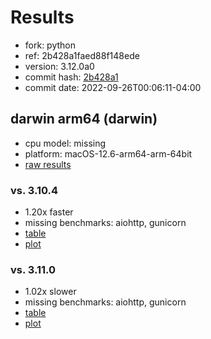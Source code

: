 # Results

- fork: python
- ref: 2b428a1faed88f148ede
- version: 3.12.0a0
- commit hash: [2b428a1](https://github.com/python/cpython/commit/2b428a1)
- commit date: 2022-09-26T00:06:11-04:00

## darwin arm64 (darwin)

- cpu model: missing
- platform: macOS-12.6-arm64-arm-64bit
- [raw results](bm-20220926-darwin-arm64-python-2b428a1faed88f148ede-3.12.0a0-2b428a1.json)

### vs. 3.10.4

- 1.20x faster
- missing benchmarks: aiohttp, gunicorn
- [table](bm-20220926-darwin-arm64-python-2b428a1faed88f148ede-3.12.0a0-2b428a1-vs-3.10.4.md)
- [plot](bm-20220926-darwin-arm64-python-2b428a1faed88f148ede-3.12.0a0-2b428a1-vs-3.10.4.png)

### vs. 3.11.0

- 1.02x slower
- missing benchmarks: aiohttp, gunicorn
- [table](bm-20220926-darwin-arm64-python-2b428a1faed88f148ede-3.12.0a0-2b428a1-vs-3.11.0.md)
- [plot](bm-20220926-darwin-arm64-python-2b428a1faed88f148ede-3.12.0a0-2b428a1-vs-3.11.0.png)


